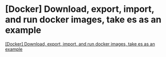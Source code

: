 # [Docker] Download, export, import, and run docker images, take es as an example
[[Docker] Download, export, import, and run docker images, take es as an example](https://aiwithcloud.com/2022/09/15/docker_download_export_import_and_run_docker_images_take_es_as_an_example/)